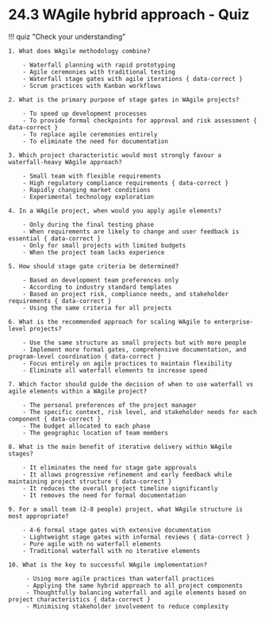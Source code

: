 # 24.3 WAgile hybrid approach - Quiz

!!! quiz "Check your understanding"

    1. What does WAgile methodology combine?

        - Waterfall planning with rapid prototyping
        - Agile ceremonies with traditional testing
        - Waterfall stage gates with agile iterations { data-correct }
        - Scrum practices with Kanban workflows

    2. What is the primary purpose of stage gates in WAgile projects?

        - To speed up development processes
        - To provide formal checkpoints for approval and risk assessment { data-correct }
        - To replace agile ceremonies entirely
        - To eliminate the need for documentation

    3. Which project characteristic would most strongly favour a waterfall-heavy WAgile approach?

        - Small team with flexible requirements
        - High regulatory compliance requirements { data-correct }
        - Rapidly changing market conditions
        - Experimental technology exploration

    4. In a WAgile project, when would you apply agile elements?

        - Only during the final testing phase
        - When requirements are likely to change and user feedback is essential { data-correct }
        - Only for small projects with limited budgets
        - When the project team lacks experience

    5. How should stage gate criteria be determined?

        - Based on development team preferences only
        - According to industry standard templates
        - Based on project risk, compliance needs, and stakeholder requirements { data-correct }
        - Using the same criteria for all projects

    6. What is the recommended approach for scaling WAgile to enterprise-level projects?

        - Use the same structure as small projects but with more people
        - Implement more formal gates, comprehensive documentation, and program-level coordination { data-correct }
        - Focus entirely on agile practices to maintain flexibility
        - Eliminate all waterfall elements to increase speed

    7. Which factor should guide the decision of when to use waterfall vs agile elements within a WAgile project?

        - The personal preferences of the project manager
        - The specific context, risk level, and stakeholder needs for each component { data-correct }
        - The budget allocated to each phase
        - The geographic location of team members

    8. What is the main benefit of iterative delivery within WAgile stages?

        - It eliminates the need for stage gate approvals
        - It allows progressive refinement and early feedback while maintaining project structure { data-correct }
        - It reduces the overall project timeline significantly
        - It removes the need for formal documentation

    9. For a small team (2-8 people) project, what WAgile structure is most appropriate?

        - 4-6 formal stage gates with extensive documentation
        - Lightweight stage gates with informal reviews { data-correct }
        - Pure agile with no waterfall elements
        - Traditional waterfall with no iterative elements

    10. What is the key to successful WAgile implementation?

         - Using more agile practices than waterfall practices
         - Applying the same hybrid approach to all project components
         - Thoughtfully balancing waterfall and agile elements based on project characteristics { data-correct }
         - Minimising stakeholder involvement to reduce complexity